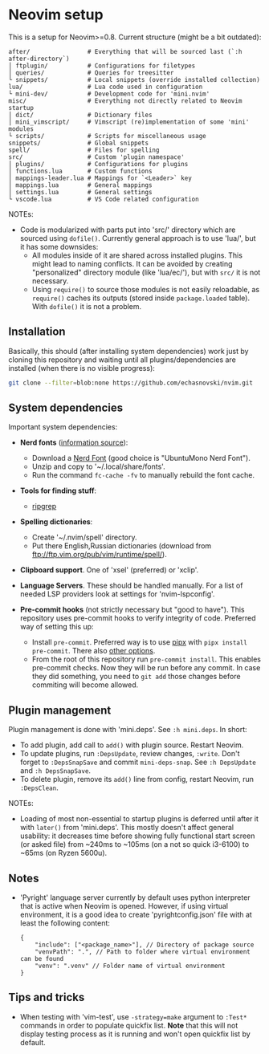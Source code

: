 # Neovim setup

This is a setup for Neovim>=0.8. Current structure (might be a bit outdated):

```
after/                # Everything that will be sourced last (`:h after-directory`)
│ ftplugin/           # Configurations for filetypes
│ queries/            # Queries for treesitter
└ snippets/           # Local snippets (override installed collection)
lua/                  # Lua code used in configuration
└ mini-dev/           # Development code for 'mini.nvim'
misc/                 # Everything not directly related to Neovim startup
│ dict/               # Dictionary files
│ mini_vimscript/     # Vimscript (re)implementation of some 'mini' modules
└ scripts/            # Scripts for miscellaneous usage
snippets/             # Global snippets
spell/                # Files for spelling
src/                  # Custom 'plugin namespace'
│ plugins/            # Configurations for plugins
│ functions.lua       # Custom functions
│ mappings-leader.lua # Mappings for `<Leader>` key
│ mappings.lua        # General mappings
│ settings.lua        # General settings
└ vscode.lua          # VS Code related configuration
```

NOTEs:
- Code is modularized with parts put into 'src/' directory which are sourced using `dofile()`. Currently general approach is to use 'lua/', but it has some downsides:
    - All modules inside of it are shared across installed plugins. This might lead to naming conflicts. It can be avoided by creating "personalized" directory module (like 'lua/ec/'), but with `src/` it is not necessary.
    - Using `require()` to source those modules is not easily reloadable, as `require()` caches its outputs (stored inside `package.loaded` table). With `dofile()` it is not a problem.

## Installation

Basically, this should (after installing system dependencies) work just by cloning this repository and waiting until all plugins/dependencies are installed (when there is no visible progress):

```bash
git clone --filter=blob:none https://github.com/echasnovski/nvim.git
```

## System dependencies

Important system dependencies:

- **Nerd fonts** ([information source](https://gist.github.com/matthewjberger/7dd7e079f282f8138a9dc3b045ebefa0)):
    - Download a [Nerd Font](https://www.nerdfonts.com/) (good choice is "UbuntuMono Nerd Font").
    - Unzip and copy to '~/.local/share/fonts'.
    - Run the command `fc-cache -fv` to manually rebuild the font cache.

- **Tools for finding stuff**:
    - [ripgrep](https://github.com/BurntSushi/ripgrep#installation)

- **Spelling dictionaries**:
    - Create '~/.nvim/spell' directory.
    - Put there English,Russian dictionaries (download from ftp://ftp.vim.org/pub/vim/runtime/spell/).

- **Clipboard support**. One of 'xsel' (preferred) or 'xclip'.

- **Language Servers**. These should be handled manually. For a list of needed LSP providers look at settings for 'nvim-lspconfig'.

- **Pre-commit hooks** (not strictly necessary but "good to have"). This repository uses pre-commit hooks to verify integrity of code. Preferred way of setting this up:
    - Install `pre-commit`. Preferred way is to use [pipx](https://github.com/pypa/pipx) with `pipx install pre-commit`. There also [other options](https://pre-commit.com/#install).
    - From the root of this repository run `pre-commit install`. This enables pre-commit checks. Now they will be run before any commit. In case they did something, you need to `git add` those changes before commiting will become allowed.

## Plugin management

Plugin management is done with 'mini.deps'. See `:h mini.deps`. In short:

- To add plugin, add call to `add()` with plugin source. Restart Neovim.
- To update plugins, run `:DepsUpdate`, review changes, `:write`. Don't forget to `:DepsSnapSave` and commit `mini-deps-snap`. See `:h DepsUpdate` and `:h DepsSnapSave`.
- To delete plugin, remove its `add()` line from config, restart Neovim, run `:DepsClean`.

NOTEs:
- Loading of most non-essential to startup plugins is deferred until after it with `later()` from 'mini.deps'. This mostly doesn't affect general usability: it decreases time before showing fully functional start screen (or asked file) from \~240ms to \~105ms (on a not so quick i3-6100) to \~65ms (on Ryzen 5600u).

## Notes

- 'Pyright' language server currently by default uses python interpreter that is active when Neovim is opened. However, if using virtual environment, it is a good idea to create 'pyrightconfig.json' file with at least the following content:
    ```
    {
        "include": ["<package_name>"], // Directory of package source
        "venvPath": ".", // Path to folder where virtual environment can be found
        "venv": ".venv" // Folder name of virtual environment
    }
    ```

## Tips and tricks

- When testing with 'vim-test', use `-strategy=make` argument to `:Test*` commands in order to populate quickfix list. **Note** that this will not display testing process as it is running and won't open quickfix list by default.
